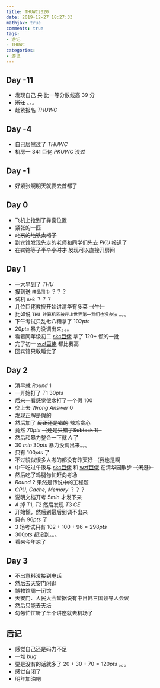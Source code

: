 ```yaml
---
title: THUWC2020
date: 2019-12-27 18:27:33
mathjax: true
comments: true
tags: 
- 游记
- THUWC
categories: 
- 游记
---
```


## Day -11

- 发现自己 ~~只~~ 比一等分数线高 $39$ 分
- ~~浙江~~ 。。。
- 赶紧报名 $THUWC$

## Day -4

- 自己居然过了 $THUWC$
- 机房一 $341$ 巨佬 $PKUWC$ 没过

## Day -1

- 好紧张啊明天就要去首都了

## Day 0

- 飞机上抢到了靠窗位置
- 紧张的一匹
- ~~北京的地铁太堵了~~
- 到宾馆发现先走的老师和同学们先去 $PKU$ 报道了
- ~~在宾馆等了半个小时才~~ 发现可以直接开房间

## Day 1

- 一大早到了 $THU$
- 报到送 `精品围巾` ？？？
- 试机 `A+B` ？？？
- 几位巨佬教授开始讲清华有多菜 ~~（牛）~~
- 比如说 `THU 计算机系被评上世界第一我们也没办法` 。。。
- 下午考试只乱七八糟拿了 $102pts$
- $20pts$ 暴力没调出来。。。
- 看着同年级初二 [skc巨佬](//www.luogu.com.cn/user/35672) 拿了 $120+$ 慌的一批
- 完了初一 [wzf巨佬](//www.luogu.com.cn/user/35347) 都比我高
- 回宾馆只敢睡觉了

## Day 2

- 清早就 $Round\ 1$
- 一开始打了 $T1\ 30pts$
- 后来一看感觉很水打了一个假 $100$
- 交上去 $Wrong\ Answer\ 0$
- 发现正解是假的
- 然后加了 ~~反正还是错的~~ 辣鸡贪心
- 竟然 $70pts$ ~~（还是只错了Subtask 1）~~
- 然后和暴力整合一下就 $A$ 了
- $30\ min\ 30pts$ 暴力没调出来。。。
- 只有 $100pts$ 了
- 不过貌似很多人考的都没有昨天好 ~~（我也是啊~~
- 中午吃过午饭与 [skc巨佬](#) 和 [wzf巨佬](//www.luogu.com.cn/user/35347) 在清华园散步 ~~（闲逛）~~
- 然后吃了鸡腿匆忙赶向考场
- $Round\ 2$ 果然是传说中的工程题
- $CPU,\ Cache,\ Memory$ ？？？
- 说明文档开考 $5min$ 才发下来
- $A$ 掉 $T1,\ T2$ 然后发现 $T3$ $CE$
- 开始慌，然后到最后到调不出来
- 只有 $96pts$ 了
- $3$ 场考试只有 $102 + 100 + 96 = 298pts$
- $300pts$ 都没到。。。
- 看来今年凉了

## Day 3

- 不出意料没接到电话
- 然后去天安门闲逛
- 博物馆周一闭馆
- 天安门、人民大会堂据说有中日韩三国领导人会议
- 然后只能去天坛
- 匆匆忙忙听了半个讲座就去机场了

## 后记

- 感觉自己还是码力不足
- 一堆 $bug$
- 要是没有的话就多了 $20 + 30 + 70 = 120pts$ 。。。
- 感觉自闭了
- 明年加油吧